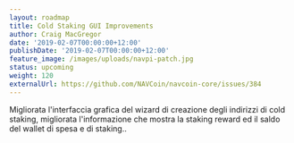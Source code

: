 ```yaml
---
layout: roadmap
title: Cold Staking GUI Improvements
author: Craig MacGregor
date: '2019-02-07T00:00:00+12:00'
publishDate: '2019-02-07T00:00:00+12:00'
feature_image: /images/uploads/navpi-patch.jpg
status: upcoming
weight: 120
externalUrl: https://github.com/NAVCoin/navcoin-core/issues/384
---
```


Migliorata l'interfaccia grafica del wizard di creazione degli indirizzi di cold staking, migliorata l'informazione che mostra la staking reward ed il saldo del wallet di spesa e di staking..
